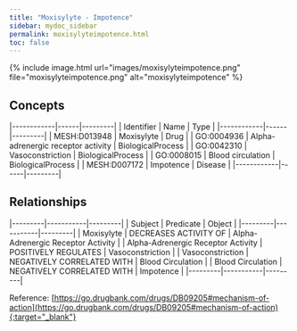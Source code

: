 ```yaml
---
title: "Moxisylyte - Impotence"
sidebar: mydoc_sidebar
permalink: moxisylyteimpotence.html
toc: false 
---
```


{% include image.html url="images/moxisylyteimpotence.png" file="moxisylyteimpotence.png" alt="moxisylyteimpotence" %}

## Concepts

|------------|------|---------|
| Identifier | Name | Type    |
|------------|------|---------|
| MESH:D013948 | Moxisylyte | Drug |
| GO:0004936 | Alpha-adrenergic receptor activity | BiologicalProcess |
| GO:0042310 | Vasoconstriction | BiologicalProcess |
| GO:0008015 | Blood circulation | BiologicalProcess |
| MESH:D007172 | Impotence | Disease |
|------------|------|---------|

## Relationships

|---------|-----------|---------|
| Subject | Predicate | Object  |
|---------|-----------|---------|
| Moxisylyte | DECREASES ACTIVITY OF | Alpha-Adrenergic Receptor Activity |
| Alpha-Adrenergic Receptor Activity | POSITIVELY REGULATES | Vasoconstriction |
| Vasoconstriction | NEGATIVELY CORRELATED WITH | Blood Circulation |
| Blood Circulation | NEGATIVELY CORRELATED WITH | Impotence |
|---------|-----------|---------|

Reference: [https://go.drugbank.com/drugs/DB09205#mechanism-of-action](https://go.drugbank.com/drugs/DB09205#mechanism-of-action){:target="_blank"}
